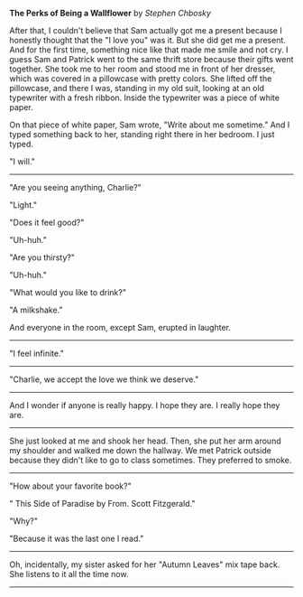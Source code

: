 **The Perks of Being a Wallflower** by *Stephen Chbosky*

After that, I couldn't believe that Sam actually got me a present because I honestly thought that the "I love you" was it. But she did get me a present. And for the first time, something nice like that made me smile and not cry. I guess Sam and Patrick went to the same thrift store because their gifts went together. She took me to her room and stood me in front of her dresser, which was covered in a pillowcase with pretty colors. She lifted off the pillowcase, and there I was, standing in my old suit, looking at an old typewriter with a fresh ribbon. Inside the typewriter was a piece of white paper.

On that piece of white paper, Sam wrote, "Write about me sometime." And I typed something back to her, standing right there in her bedroom. I just typed.

"I will."



---

"Are you seeing anything, Charlie?"

"Light."

"Does it feel good?"

"Uh-huh."

"Are you thirsty?"

"Uh-huh."

"What would you like to drink?"

"A milkshake."

And everyone in the room, except Sam, erupted in laughter.

---

"I feel infinite."

---

"Charlie, we accept the love we think we deserve."

---

And I wonder if anyone is really happy. I hope they are. I really hope they are.

---

She just looked at me and shook her head. Then, she put her arm around my shoulder and walked me down the hallway. We met Patrick outside because they didn't like to go to class sometimes. They preferred to smoke.

---

"How about your favorite book?"

" This Side of Paradise by From. Scott Fitzgerald."

"Why?"

"Because it was the last one I read."

---

Oh, incidentally, my sister asked for her "Autumn Leaves" mix tape back. She listens to it all the time now.



---

